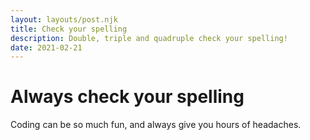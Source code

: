 ```yaml
---
layout: layouts/post.njk
title: Check your spelling
description: Double, triple and quadruple check your spelling!
date: 2021-02-21
---
```


# Always check your spelling

Coding can be so much fun, and always give you hours of headaches.